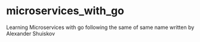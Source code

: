 # microservices_with_go
Learning Microservices with go following the same of same name written by Alexander Shuiskov
